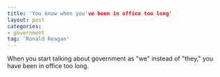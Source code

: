 ```yaml
---
title: 'You know when you've been in office too long'
layout: post
categories:
- government
tag: 'Ronald Reagan'
---
```


When you start talking about government as "we" instead of "they," you have been in office too long.
